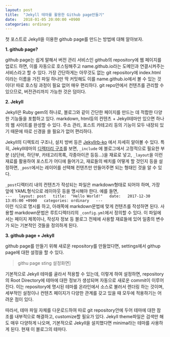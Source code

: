 ```yaml
---
layout: post
title:  "Jekyll 테마를 활용한 Github page만들기"
date:   2018-01-05 20:00:00 +0900
categories: ordinary
---
```



첫 포스트로 Jekyll을 이용한 github page를 만드는 방법에 대해 알아보자.

**1. github page?**

github page는 쉽게 말해서 버전 관리 서비스인 github의 repository에 웹 페이지를 업로드 하면, 이를 자동으로 호스팅해주고 name.github.io라는 도메인과 연결시켜주는 서비스라고 할 수 있다. 가장 간단하게는 아무것도 없는 git repository에 index.html이라는 이름을 가진 파일 하나만 딱 커밋해도 이를 name.github.io에서 볼 수 있는 것이다! 따로 호스팅 과정이 필요 없어 매우 편리하다. git repo안에서 컨텐츠를 관리할 수 있으므로, 버전관리까지 가능한 것은 덤이다.

**2. Jekyll**

Jekyll은 Ruby gem의 하나로, 블로그와 같이 간단한 페이지를 만드는 데 적합한 다양한 기능들을 포함하고 있다. markdown, html등의 컨텐츠 + Jekyll테마만 있으면 하나의 웹 사이트를 완성할 수 있다. 주소 관리, 포스트 카테고리 등의 기능이 모두 내장되 있기 때문에 따로 신경을 쓸 필요가 없어 편리하다.

Jekyll의 디렉토리 구조나, 설치 방버 등은 [Jekyllrb-ko](http://jekyllrb-ko.github.io/docs) 에서 자세히 알아볼 수 있다. 특히, Jekyll테마의 [디렉터리 구조](http://jekyllrb-ko.github.io/docs/structure/)를 보면, `_include` 에 블로그에서 고정적으로 필요한 부분 (상단바, 하단부, 카테고리목록, 각종아이콘 등등...)을 재료로 넣고, `_layout`을 이런 재료를 활용하여 포스트가 어디에 들어가고, 재료들의 배치를 어떻게 할 것인지 등을 설정하면, `_post`에서는 레이어를 선택해 컨텐츠만 만들어주면 되는 형태인 것을 알 수 있다.

`_post`디렉터리 내의 컨텐츠가 작성되는 파일은 markdown형태로 되어야 하며, 가장 앞에 YAML형식으로 레이아웃 등을 명시해야 한다.
예를 들면,  
`---  
layout: post  
title:  "Hello World!"  
date:   2017-12-30 13:05:00 +0900  
categories: ordinary  
---`   
이런 식으로 명시를 하고, 아래쪽에 markdown문법에 맞게 컨텐츠를 작성하면 된다. 사용할 markdown문법은 루트디렉터리의 `_config.yml`에서 정의할 수 있다. 이 파일에서는 페이지 제목이나, 작성자 정보 등 블로그 전체에 사용할 재료들에 있어 일종의 변수가 되는 기본적인 것들을 정의하게 된다.

**3. github page + Jekyll**

github page를 만들기 위해 새로운 repository를 만들었다면, settings에서 githup page에 대한 설정을 할 수 있다.

> githu page sting 설정화면]

기본적으로 Jekyll 테마를 골라서 적용할 수 있는데, 이렇게 하여 설정하면, repository의 Root Directory에 테마에 대한 정보가 생성되며 자동으로 새로운 commit이 이루어진다. 이는 repository에 명시된 테마를 온라인에서 소스로 불러서 렌더링 하는 것이며, 세부적인 설정이나 컨텐츠 페이지가 다양한 관계를 갖고 있을 때 모두에 적용하기는 어려운 점이 있다.

따라서, 테마 파일 자체를 다운로드하여 따로 git repository안에 두어 테마에 대한 참조를 내부적으로 해결하고, customize할 필요가 있다. Jekyll theme파일은 검색만 해도 매우 다양하게 나오며, 기본적으로 Jekyll을 설치했다면 minima라는 테마를 사용하게 된다. 현재 이 블로그의 테마다.
